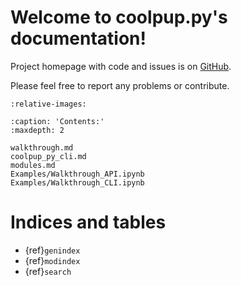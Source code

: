 # Welcome to coolpup.py's documentation!

Project homepage with code and issues is on [GitHub](https://github.com/open2c/coolpuppy).

Please feel free to report any problems or contribute.

```{include} ../../README.md
:relative-images:
```

```{toctree}
:caption: 'Contents:'
:maxdepth: 2

walkthrough.md
coolpup_py_cli.md
modules.md
Examples/Walkthrough_API.ipynb
Examples/Walkthrough_CLI.ipynb
```

# Indices and tables

- {ref}`genindex`
- {ref}`modindex`
- {ref}`search`
